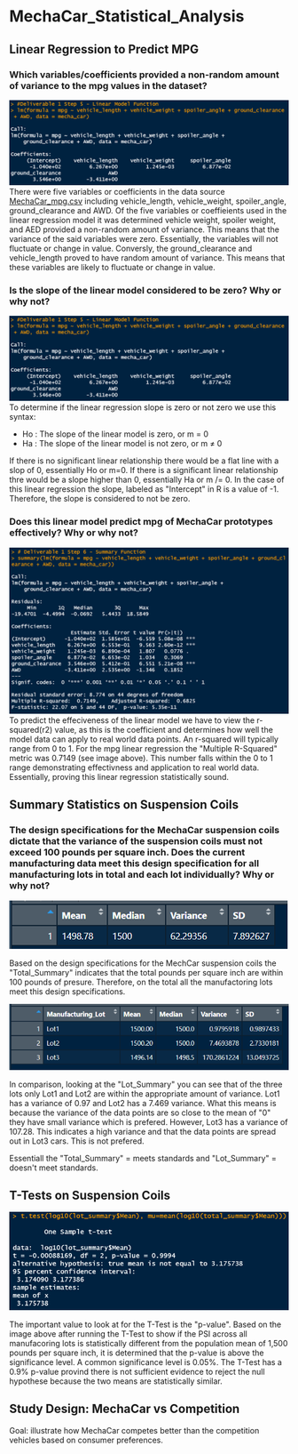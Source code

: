 # MechaCar_Statistical_Analysis

## Linear Regression to Predict MPG
### Which variables/coefficients provided a non-random amount of variance to the mpg values in the dataset?
![Screenshot](https://github.com/Sborresch/MechaCar_Statistical_Analysis/blob/main/Linear_Model_Function.png)
There were five variables or coefficients in the data source [MechaCar_mpg.csv](https://github.com/Sborresch/MechaCar_Statistical_Analysis/blob/main/MechaCar_mpg.csv) including vehicle_length, vehicle_weight, spoiler_angle, ground_clearance and AWD. Of the five variables or coeffieients used in the linear regression model it was determined vehicle weight, spoiler weight, and AED provided a non-random amount of variance. This means that the variance of the said variables were zero. Essentially, the variables will not fluctuate or change in value. Conversly, the ground_clearance and vehicle_length proved to have random amount of variance. This means that these variables are likely to fluctuate or change in value.

### Is the slope of the linear model considered to be zero? Why or why not?
![Screenshot](https://github.com/Sborresch/MechaCar_Statistical_Analysis/blob/main/Linear_Model_Function.png)
To determine if the linear regression slope is zero or not zero we use this syntax:
  - Ho : The slope of the linear model is zero, or m = 0
  - Ha : The slope of the linear model is not zero, or m ≠ 0
  
 If there is no significant linear relationship there would be a flat line with a slop of 0, essentially Ho or m=0. If there is a significant linear relationship thre would be a slope higher than 0, essentially Ha or m /= 0. In the case of this linear regression the slope, labeled as "Intercept" in R is a value of -1. Therefore, the slope is considered to not be zero.

### Does this linear model predict mpg of MechaCar prototypes effectively? Why or why not?
![Screenshot](https://github.com/Sborresch/MechaCar_Statistical_Analysis/blob/main/Summary_Function.png)
To predict the effeciveness of the linear model we have to view the r-squared(r2) value, as this is the coefficient and determines how well the model data can apply to real world data points. An r-squared will typically range from 0 to 1. For the mpg linear regression the "Multiple R-Squared" metric was 0.7149 (see image above). This number falls within the 0 to 1 range demonstrating effectivness and application to real world data. Essentially, proving this linear regression statistically sound.

## Summary Statistics on Suspension Coils
### The design specifications for the MechaCar suspension coils dictate that the variance of the suspension coils must not exceed 100 pounds per square inch. Does the current manufacturing data meet this design specification for all manufacturing lots in total and each lot individually? Why or why not?
![Screenshot](https://github.com/Sborresch/MechaCar_Statistical_Analysis/blob/main/Total_Summary.png)

Based on the design specifications for the MechCar suspension coils the "Total_Summary" indicates that the total pounds per square inch are within 100 pounds of presure. Therefore, on the total all the manufactoring lots meet this design specifications.

![Screenshot](https://github.com/Sborresch/MechaCar_Statistical_Analysis/blob/main/Lot_Summary.png)

In comparison, looking at the "Lot_Summary" you can see that of the three lots only Lot1 and Lot2 are within the appropriate amount of variance. Lot1 has a variance of 0.97 and Lot2 has a 7.469 variance. What this means is because the variance of the data points are so close to the mean of "0" they have small variance which is prefered. However, Lot3 has a variance of 107.28. This indicates a high variance and that the data points are spread out in Lot3 cars. This is not prefered. 

Essentiall the "Total_Summary" = meets standards and "Lot_Summary" = doesn't meet standards.

## T-Tests on Suspension Coils
![Screenshot](https://github.com/Sborresch/MechaCar_Statistical_Analysis/blob/main/T_Test.png)

The important value to look at for the T-Test is the "p-value". Based on the image above after running the T-Test to show if the PSI across all manufacoring lots is statistically different from the population mean of 1,500 pounds per square inch, it is determined that the p-value is above the significance level. A common significance level is 0.05%. The T-Test has a 0.9% p-value provind there is not sufficient evidence to reject the null hypothese because the two means are statistically similar.

## Study Design: MechaCar vs Competition
Goal: illustrate how MechaCar competes better than the competition vehicles based on consumer preferences.

